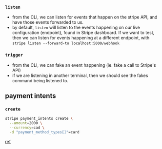 
### `listen`
- from the CLI, we can listen for events that happen on the stripe API, and have those events forwarded to us.
- by default, `listen` will listen to the events happening on our live configuration (endpoint), found in Stripe dashboard. If we want to test, then we can listen for events happening at a different endpoint, with `stripe listen --forward-to localhost:5000/webhook`

### `trigger`
- from the CLI, we can fake an event happening (ie. fake a call to Stripe's API)
- if we are listening in another terminal, then we should see the fakes command being listened to.

## payment intents
### `create`
```sh
stripe payment_intents create \
  --amount=2000 \
  --currency=cad \
  -d "payment_method_types[]"=card
```
[ref](https://stripe.com/docs/api/payment_intents/create)
